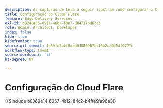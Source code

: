 ```yaml
---
description: As capturas de tela a seguir ilustram como configurar o Cloud Flare para fornecer conteúdo.  As configurações essenciais são marcadas com um círculo vermelho.
title: Configuração do Cloud Flare
feature: Edge Delivery Services
exl-id: b8240a05-091e-46ba-b0e7-d04737bd63e3
role: Admin, Architect, Developer
index: false
hide: true
hidefromtoc: true
source-git-commit: 1e69fd3abf8dad01886007bc16b2ed0d0df0777c
workflow-type: tm+mt
source-wordcount: '23'
ht-degree: 0%

---
```


# Configuração do Cloud Flare

{{$include b8069e14-6357-4b12-84c2-b4ffe9fa96a3}}
